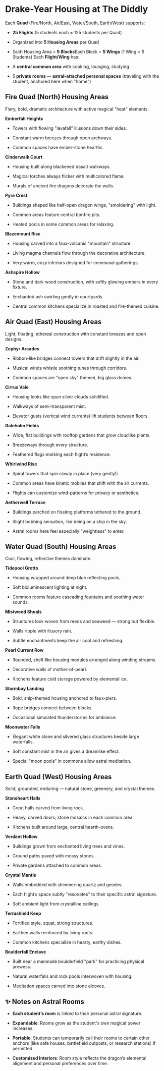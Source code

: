# Drake-Year Housing at The Diddly


Each **Quad** (Fire/North, Air/East, Water/South, Earth/West) supports:

* **25 Flights** (5 students each = 125 students per Quad)

* Organized into **5 Housing Areas** per Quad

* Each Housing Area = **5 Blocks**Each Block = **5 Wings** (1 Wing = 5 Students)
Each **Flight/Wing** has:

* A **central common area** with cooking, lounging, studying

* 5 **private rooms** — **astral-attached personal spaces** (traveling with the student, anchored here when "home")

## **Fire Quad (North) Housing Areas**
Fiery, bold, dramatic architecture with active magical "heat" elements.

**Emberfall Heights**

* Towers with flowing "lavafall" illusions down their sides.

* Constant warm breezes through open archways.

* Common spaces have ember-stone hearths.

**Cinderwalk Court**

* Housing built along blackened basalt walkways.

* Magical torches always flicker with multicolored flame.

* Murals of ancient fire dragons decorate the walls.

**Pyre Crest**

* Buildings shaped like half-open dragon wings, "smoldering" with light.

* Common areas feature central bonfire pits.

* Heated pools in some common areas for relaxing.

**Blazemount Rise**

* Housing carved into a faux-volcanic "mountain" structure.

* Living magma channels flow through the decorative architecture.

* Very warm, cozy interiors designed for communal gatherings.

**Ashspire Hollow**

* Stone and dark wood construction, with softly glowing embers in every fixture.

* Enchanted ash swirling gently in courtyards.

* Central common kitchens specialize in roasted and fire-themed cuisine.

## **Air Quad (East) Housing Areas**
Light, floating, ethereal construction with constant breezes and open designs.

**Zephyr Arcades**

* Ribbon-like bridges connect towers that drift slightly in the air.

* Musical winds whistle soothing tunes through corridors.

* Common spaces are "open sky" themed, big glass domes.

**Cirrus Vale**

* Housing looks like spun silver clouds solidified.

* Walkways of semi-transparent mist.

* Elevator gusts (vertical wind currents) lift students between floors.

**Galeholm Fields**

* Wide, flat buildings with rooftop gardens that grow cloudlike plants.

* Breezeways through every structure.

* Feathered flags marking each flight’s residence.

**Whirlwind Rise**

* Spiral towers that spin slowly in place (very gently!).

* Common areas have kinetic mobiles that shift with the air currents.

* Flights can customize wind-patterns for privacy or aesthetics.

**Aetherwell Terrace**

* Buildings perched on floating platforms tethered to the ground.

* Slight bobbing sensation, like being on a ship in the sky.

* Astral rooms here feel especially "weightless" to enter.

## **Water Quad (South) Housing Areas**
Cool, flowing, reflective themes dominate.

**Tidepool Grotto**

* Housing wrapped around deep blue reflecting pools.

* Soft bioluminescent lighting at night.

* Common rooms feature cascading fountains and soothing water sounds.

**Mistwood Shoals**

* Structures look woven from reeds and seaweed — strong but flexible.

* Walls ripple with illusory rain.

* Subtle enchantments keep the air cool and refreshing.

**Pearl Current Row**

* Rounded, shell-like housing modules arranged along winding streams.

* Decorative walls of mother-of-pearl.

* Kitchens feature cold storage powered by elemental ice.

**Stormbay Landing**

* Bold, ship-themed housing anchored to faux-piers.

* Rope bridges connect between blocks.

* Occasional simulated thunderstorms for ambiance.

**Moonwater Falls**

* Elegant white stone and silvered glass structures beside large waterfalls.

* Soft constant mist in the air gives a dreamlike effect.

* Special "moon pools" in commons allow astral meditation.

## **Earth Quad (West) Housing Areas**
Solid, grounded, enduring — natural stone, greenery, and crystal themes.

**Stoneheart Halls**

* Great halls carved from living rock.

* Heavy, carved doors; stone mosaics in each common area.

* Kitchens built around large, central hearth-ovens.

**Verdant Hollow**

* Buildings grown from enchanted living trees and vines.

* Ground paths paved with mossy stones.

* Private gardens attached to common areas.

**Crystal Mantle**

* Walls embedded with shimmering quartz and geodes.

* Each flight’s space subtly "resonates" to their specific astral signature.

* Soft ambient light from crystalline ceilings.

**Terrashield Keep**

* Fortified style, squat, strong structures.

* Earthen walls reinforced by living roots.

* Common kitchens specialize in hearty, earthy dishes.

**Boulderfall Enclave**

* Built near a manmade boulderfield "park" for practicing physical prowess.

* Natural waterfalls and rock pools interwoven with housing.

* Meditation spaces carved into stone alcoves.

## **✨ Notes on Astral Rooms**

* **Each student’s room** is linked to their personal astral signature.

* **Expandable**: Rooms grow as the student's own magical power increases.

* **Portable**: Students can temporarily call their rooms to certain other anchors (like safe houses, battlefield outposts, or research stations) if permitted.

* **Customized Interiors**: Room style reflects the dragon’s elemental alignment and personal preferences over time.
